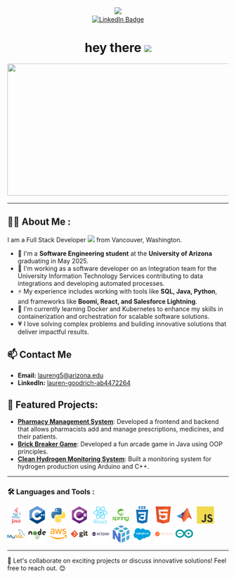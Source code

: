 <div id="header" align="center">
  <img src="https://i.giphy.com/media/v1.Y2lkPTc5MGI3NjExMTh3eWJqdzB6cmpjeGEwOGoxanJlMHFrNjZ2cG55Zzd0dmNtaGkxZiZlcD12MV9pbnRlcm5hbF9naWZfYnlfaWQmY3Q9cw/vLlpbDafjgHystuJ0a/giphy.gif" width="100"/>
  <div id="badges">
    <a href="http://www.linkedin.com/in/lauren-goodrich-ab4472264">
      <img src="https://img.shields.io/badge/LinkedIn-blue?style=for-the-badge&logo=linkedin&logoColor=white" alt="LinkedIn Badge"/>
    </a>
  </div>
  <h1>
    hey there
    <img src="https://media.giphy.com/media/hvRJCLFzcasrR4ia7z/giphy.gif" width="30px"/>
  </h1>
  <div align="center">
    <img src="https://i.giphy.com/media/v1.Y2lkPTc5MGI3NjExanRrODZmeXN2OWVyb2ZycHYwZW1sMWUwYno2cnNseG45bjg0YTFueCZlcD12MV9pbnRlcm5hbF9naWZfYnlfaWQmY3Q9Zw/1GEATImIxEXVR79Dhk/giphy.gif" width="600" height="300"/>
  </div>
</div>

---

## :woman_technologist: About Me :
I am a Full Stack Developer <img src="https://media.giphy.com/media/WUlplcMpOCEmTGBtBW/giphy.gif" width="30"> from Vancouver, Washington.
- :telescope: I'm a **Software Engineering student** at the **University of Arizona** graduating in May 2025.
- :seedling: I'm working as a software developer on an Integration team for the University Information Technology Services contributing to data integrations and developing automated processes.
- :zap: My experience includes working with tools like **SQL, Java, Python**, and frameworks like **Boomi, React, and Salesforce Lightning**.
- 🧐 I'm currently learning Docker and Kubernetes to enhance my skills in containerization and orchestration for scalable software solutions.
- 💗 I love solving complex problems and building innovative solutions that deliver impactful results.

## 📫 Contact Me

- **Email:** [laureng5@arizona.edu](mailto:laureng5@arizona.edu)  
- **LinkedIn:** [lauren-goodrich-ab4472264](https://www.linkedin.com)

## 🌟 Featured Projects:
- [**Pharmacy Management System**](https://github.com/laurenGoodrich/pharmacyManagementSystem): Developed a frontend and backend that allows pharmacists add and manage prescriptions, medicines, and their patients.
- [**Brick Breaker Game**](https://github.com/yourusername/brick-breaker): Developed a fun arcade game in Java using OOP principles.
- [**Clean Hydrogen Monitoring System**](https://github.com/yourusername/clean-hydrogen): Built a monitoring system for hydrogen production using Arduino and C++.


---

### :hammer_and_wrench: Languages and Tools :
<div>
  <img src="https://github.com/devicons/devicon/blob/master/icons/java/java-original-wordmark.svg" title="Java" alt="Java" width="40" height="40"/>&nbsp;
  <img src="https://github.com/devicons/devicon/blob/master/icons/cplusplus/cplusplus-original.svg" title="C++" **alt="C++" width="40" height="40"/>&nbsp;
  <img src="https://github.com/devicons/devicon/blob/master/icons/python/python-original.svg" title="Python" **alt="Python" width="40" height="40"/>&nbsp;
  <img src="https://github.com/devicons/devicon/blob/master/icons/csharp/csharp-original.svg" title="C#" **alt="C#" width="40" height="40"/>&nbsp;
  <img src="https://github.com/devicons/devicon/blob/master/icons/react/react-original-wordmark.svg" title="React" alt="React" width="40" height="40"/>&nbsp;
  <img src="https://github.com/devicons/devicon/blob/master/icons/spring/spring-original-wordmark.svg" title="Spring" alt="Spring" width="40" height="40"/>&nbsp;
  <img src="https://github.com/devicons/devicon/blob/master/icons/css3/css3-plain-wordmark.svg"  title="CSS3" alt="CSS" width="40" height="40"/>&nbsp;
  <img src="https://github.com/devicons/devicon/blob/master/icons/html5/html5-original.svg" title="HTML5" alt="HTML" width="40" height="40"/>&nbsp;
  <img src="https://github.com/devicons/devicon/blob/master/icons/matlab/matlab-original.svg" title="MatLab" alt="MatLab" width="40" height="40"/>&nbsp;
  <img src="https://github.com/devicons/devicon/blob/master/icons/javascript/javascript-original.svg" title="JavaScript" alt="JavaScript" width="40" height="40"/>&nbsp;
  <img src="https://github.com/devicons/devicon/blob/master/icons/mysql/mysql-original-wordmark.svg" title="MySQL"  alt="MySQL" width="40" height="40"/>&nbsp;
  <img src="https://github.com/devicons/devicon/blob/master/icons/nodejs/nodejs-original-wordmark.svg" title="NodeJS" alt="NodeJS" width="40" height="40"/>&nbsp;
  <img src="https://github.com/devicons/devicon/blob/master/icons/amazonwebservices/amazonwebservices-plain-wordmark.svg" title="AWS" alt="AWS" width="40" height="40"/>&nbsp;
  <img src="https://github.com/devicons/devicon/blob/master/icons/git/git-original-wordmark.svg" title="Git" **alt="Git" width="40" height="40"/>&nbsp;
  <img src="https://github.com/devicons/devicon/blob/master/icons/eclipse/eclipse-original-wordmark.svg" title="Eclipse" **alt="Eclipse" width="40" height="40"/>&nbsp;
  <img src="https://github.com/devicons/devicon/blob/master/icons/numpy/numpy-original.svg" title="NumPy" **alt="NumPy" width="40" height="40"/>&nbsp;
  <img src="https://github.com/devicons/devicon/blob/master/icons/salesforce/salesforce-original.svg" title="Salesforce" **alt="Salesforce" width="40" height="40"/>&nbsp;
  <img src="https://github.com/devicons/devicon/blob/master/icons/postman/postman-original-wordmark.svg" title="Postman" **alt="Postman" width="40" height="40"/>&nbsp;
  <img src="https://github.com/devicons/devicon/blob/master/icons/arduino/arduino-original.svg" title="Arduino" **alt="Arduino" width="40" height="40"/>
</div>

---
🚀 Let's collaborate on exciting projects or discuss innovative solutions! Feel free to reach out. 😊
